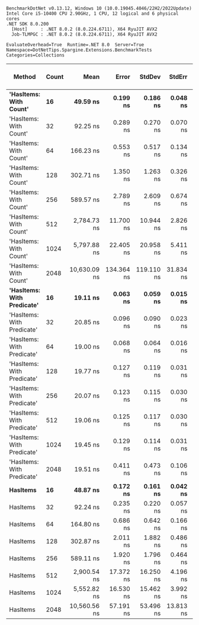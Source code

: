 ```

BenchmarkDotNet v0.13.12, Windows 10 (10.0.19045.4046/22H2/2022Update)
Intel Core i5-10400 CPU 2.90GHz, 1 CPU, 12 logical and 6 physical cores
.NET SDK 8.0.200
  [Host]     : .NET 8.0.2 (8.0.224.6711), X64 RyuJIT AVX2
  Job-TLMPGC : .NET 8.0.2 (8.0.224.6711), X64 RyuJIT AVX2

EvaluateOverhead=True  Runtime=.NET 8.0  Server=True  
Namespace=DotNetTips.Spargine.Extensions.BenchmarkTests  Categories=Collections  

```
| Method                     | Count | Mean         | Error      | StdDev     | StdErr    | Min          | Q1           | Median       | Q3           | Max          | Op/s         | CI99.9% Margin | Iterations | Kurtosis | MValue | Skewness | Rank | LogicalGroup | Baseline | Exceptions | Completed Work Items | Lock Contentions | Gen0   | Code Size | Allocated |
|--------------------------- |------ |-------------:|-----------:|-----------:|----------:|-------------:|-------------:|-------------:|-------------:|-------------:|-------------:|---------------:|-----------:|---------:|-------:|---------:|-----:|------------- |--------- |-----------:|---------------------:|-----------------:|-------:|----------:|----------:|
| **&#39;HasItems: With Count&#39;**     | **16**    |     **49.59 ns** |   **0.199 ns** |   **0.186 ns** |  **0.048 ns** |     **49.34 ns** |     **49.41 ns** |     **49.61 ns** |     **49.76 ns** |     **49.84 ns** | **20,164,741.3** |      **0.1985 ns** |      **15.00** |    **1.310** |  **2.000** |  **-0.0499** |    **6** | *****            | **No**       |          **-** |                    **-** |                **-** | **0.0004** |     **445 B** |      **40 B** |
| &#39;HasItems: With Count&#39;     | 32    |     92.25 ns |   0.289 ns |   0.270 ns |  0.070 ns |     91.88 ns |     92.02 ns |     92.22 ns |     92.50 ns |     92.68 ns | 10,840,438.7 |      0.2890 ns |      15.00 |    1.497 |  2.000 |   0.2381 |    7 | *            | No       |          - |                    - |                - | 0.0004 |     445 B |      40 B |
| &#39;HasItems: With Count&#39;     | 64    |    166.23 ns |   0.553 ns |   0.517 ns |  0.134 ns |    165.13 ns |    165.93 ns |    166.22 ns |    166.57 ns |    167.03 ns |  6,015,781.0 |      0.5531 ns |      15.00 |    2.232 |  2.000 |  -0.2740 |    8 | *            | No       |          - |                    - |                - | 0.0002 |     445 B |      40 B |
| &#39;HasItems: With Count&#39;     | 128   |    302.71 ns |   1.350 ns |   1.263 ns |  0.326 ns |    298.92 ns |    302.56 ns |    302.94 ns |    303.51 ns |    303.97 ns |  3,303,455.9 |      1.3502 ns |      15.00 |    5.625 |  2.000 |  -1.6881 |    9 | *            | No       |          - |                    - |                - |      - |     445 B |      40 B |
| &#39;HasItems: With Count&#39;     | 256   |    589.57 ns |   2.789 ns |   2.609 ns |  0.674 ns |    582.85 ns |    588.55 ns |    589.29 ns |    591.54 ns |    592.91 ns |  1,696,162.7 |      2.7890 ns |      15.00 |    3.432 |  2.000 |  -0.8498 |   10 | *            | No       |          - |                    - |                - |      - |     316 B |      40 B |
| &#39;HasItems: With Count&#39;     | 512   |  2,784.73 ns |  11.700 ns |  10.944 ns |  2.826 ns |  2,755.25 ns |  2,778.89 ns |  2,786.86 ns |  2,792.40 ns |  2,798.46 ns |    359,101.7 |     11.6997 ns |      15.00 |    3.936 |  2.000 |  -1.0446 |   11 | *            | No       |          - |                    - |                - |      - |     329 B |      40 B |
| &#39;HasItems: With Count&#39;     | 1024  |  5,797.88 ns |  22.405 ns |  20.958 ns |  5.411 ns |  5,757.14 ns |  5,783.64 ns |  5,796.60 ns |  5,814.55 ns |  5,832.84 ns |    172,476.8 |     22.4052 ns |      15.00 |    2.048 |  2.000 |  -0.1343 |   14 | *            | No       |          - |                    - |                - |      - |     329 B |      40 B |
| &#39;HasItems: With Count&#39;     | 2048  | 10,630.09 ns | 134.364 ns | 119.110 ns | 31.834 ns | 10,476.12 ns | 10,551.97 ns | 10,599.66 ns | 10,724.47 ns | 10,859.11 ns |     94,072.5 |    134.3642 ns |      14.00 |    1.860 |  2.000 |   0.4734 |   15 | *            | No       |          - |                    - |                - |      - |     329 B |      40 B |
| **&#39;HasItems: With Predicate&#39;** | **16**    |     **19.11 ns** |   **0.063 ns** |   **0.059 ns** |  **0.015 ns** |     **19.03 ns** |     **19.07 ns** |     **19.10 ns** |     **19.15 ns** |     **19.21 ns** | **52,319,404.5** |      **0.0628 ns** |      **15.00** |    **1.694** |  **2.000** |   **0.2855** |    **1** | *****            | **No**       |          **-** |                    **-** |                **-** | **0.0004** |   **1,014 B** |      **40 B** |
| &#39;HasItems: With Predicate&#39; | 32    |     20.85 ns |   0.096 ns |   0.090 ns |  0.023 ns |     20.67 ns |     20.80 ns |     20.87 ns |     20.90 ns |     21.00 ns | 47,957,385.3 |      0.0961 ns |      15.00 |    2.263 |  2.000 |  -0.3161 |    4 | *            | No       |          - |                    - |                - | 0.0004 |   1,014 B |      40 B |
| &#39;HasItems: With Predicate&#39; | 64    |     19.00 ns |   0.068 ns |   0.064 ns |  0.016 ns |     18.89 ns |     18.96 ns |     19.00 ns |     19.06 ns |     19.08 ns | 52,622,050.6 |      0.0681 ns |      15.00 |    1.737 |  2.000 |  -0.3538 |    1 | *            | No       |          - |                    - |                - | 0.0004 |   1,014 B |      40 B |
| &#39;HasItems: With Predicate&#39; | 128   |     19.77 ns |   0.127 ns |   0.119 ns |  0.031 ns |     19.59 ns |     19.70 ns |     19.79 ns |     19.83 ns |     19.99 ns | 50,578,759.1 |      0.1274 ns |      15.00 |    2.042 |  2.000 |   0.2560 |    2 | *            | No       |          - |                    - |                - | 0.0004 |     989 B |      40 B |
| &#39;HasItems: With Predicate&#39; | 256   |     20.07 ns |   0.123 ns |   0.115 ns |  0.030 ns |     19.89 ns |     19.97 ns |     20.07 ns |     20.14 ns |     20.28 ns | 49,836,160.4 |      0.1235 ns |      15.00 |    1.806 |  2.000 |   0.2247 |    3 | *            | No       |          - |                    - |                - | 0.0004 |     960 B |      40 B |
| &#39;HasItems: With Predicate&#39; | 512   |     19.06 ns |   0.125 ns |   0.117 ns |  0.030 ns |     18.86 ns |     18.98 ns |     19.07 ns |     19.13 ns |     19.33 ns | 52,474,877.9 |      0.1246 ns |      15.00 |    2.720 |  2.000 |   0.5059 |    1 | *            | No       |          - |                    - |                - | 0.0004 |     979 B |      40 B |
| &#39;HasItems: With Predicate&#39; | 1024  |     19.45 ns |   0.129 ns |   0.114 ns |  0.031 ns |     19.13 ns |     19.44 ns |     19.47 ns |     19.49 ns |     19.56 ns | 51,424,398.8 |      0.1290 ns |      14.00 |    4.715 |  2.000 |  -1.5782 |    2 | *            | No       |          - |                    - |                - | 0.0004 |     979 B |      40 B |
| &#39;HasItems: With Predicate&#39; | 2048  |     19.51 ns |   0.411 ns |   0.473 ns |  0.106 ns |     18.98 ns |     19.08 ns |     19.25 ns |     19.95 ns |     20.20 ns | 51,250,248.1 |      0.4111 ns |      20.00 |    1.095 |  3.636 |   0.1766 |    2 | *            | No       |          - |                    - |                - | 0.0004 |     979 B |      40 B |
| **HasItems**                   | **16**    |     **48.87 ns** |   **0.172 ns** |   **0.161 ns** |  **0.042 ns** |     **48.60 ns** |     **48.74 ns** |     **48.90 ns** |     **49.01 ns** |     **49.08 ns** | **20,461,275.3** |      **0.1722 ns** |      **15.00** |    **1.420** |  **2.000** |  **-0.2571** |    **5** | *****            | **No**       |          **-** |                    **-** |                **-** | **0.0004** |     **447 B** |      **40 B** |
| HasItems                   | 32    |     92.24 ns |   0.235 ns |   0.220 ns |  0.057 ns |     91.86 ns |     92.11 ns |     92.27 ns |     92.40 ns |     92.72 ns | 10,840,721.8 |      0.2350 ns |      15.00 |    2.390 |  2.000 |   0.1746 |    7 | *            | No       |          - |                    - |                - | 0.0004 |     451 B |      40 B |
| HasItems                   | 64    |    164.80 ns |   0.686 ns |   0.642 ns |  0.166 ns |    163.80 ns |    164.39 ns |    164.61 ns |    165.24 ns |    166.26 ns |  6,067,890.8 |      0.6859 ns |      15.00 |    2.540 |  2.000 |   0.6656 |    8 | *            | No       |          - |                    - |                - | 0.0002 |     447 B |      40 B |
| HasItems                   | 128   |    302.87 ns |   2.011 ns |   1.882 ns |  0.486 ns |    299.20 ns |    301.77 ns |    303.26 ns |    304.29 ns |    305.50 ns |  3,301,789.0 |      2.0115 ns |      15.00 |    2.021 |  2.000 |  -0.5992 |    9 | *            | No       |          - |                    - |                - |      - |     447 B |      40 B |
| HasItems                   | 256   |    589.11 ns |   1.920 ns |   1.796 ns |  0.464 ns |    584.32 ns |    588.49 ns |    589.45 ns |    590.27 ns |    591.67 ns |  1,697,465.6 |      1.9202 ns |      15.00 |    3.905 |  2.000 |  -1.0220 |   10 | *            | No       |          - |                    - |                - |      - |     318 B |      40 B |
| HasItems                   | 512   |  2,900.54 ns |  17.372 ns |  16.250 ns |  4.196 ns |  2,864.03 ns |  2,893.60 ns |  2,903.13 ns |  2,909.21 ns |  2,926.92 ns |    344,763.4 |     17.3718 ns |      15.00 |    2.615 |  2.000 |  -0.5607 |   12 | *            | No       |          - |                    - |                - |      - |     262 B |      40 B |
| HasItems                   | 1024  |  5,552.82 ns |  16.530 ns |  15.462 ns |  3.992 ns |  5,528.64 ns |  5,543.68 ns |  5,550.78 ns |  5,563.60 ns |  5,584.05 ns |    180,088.7 |     16.5296 ns |      15.00 |    2.095 |  2.000 |   0.4088 |   13 | *            | No       |          - |                    - |                - |      - |     331 B |      40 B |
| HasItems                   | 2048  | 10,560.56 ns |  57.191 ns |  53.496 ns | 13.813 ns | 10,423.05 ns | 10,550.81 ns | 10,571.25 ns | 10,593.52 ns | 10,623.98 ns |     94,692.0 |     57.1908 ns |      15.00 |    3.920 |  2.000 |  -1.3604 |   15 | *            | No       |          - |                    - |                - |      - |     331 B |      40 B |

